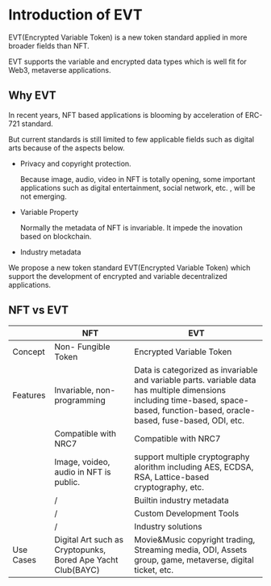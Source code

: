 # Introduction of EVT

EVT(Encrypted Variable Token) is a new token standard applied in more broader fields than NFT. 

EVT supports the variable and encrypted data types which is well fit for Web3, metaverse applications.



## Why EVT

In recent years,  NFT based applications is blooming by acceleration of ERC-721 standard.

But current standards is still limited to few applicable fields such as digital arts because of the aspects below.

* Privacy and copyright protection.

  Because image, audio, video in NFT is totally opening, some important applications such as digital entertainment, social network, etc. , will be not emerging. 

* Variable Property

  Normally the metadata of NFT is  invariable. It impede the inovation based on blockchain.

* Industry metadata

We propose a new token standard EVT(Encrypted Variable Token) which support the development of encrypted and variable decentralized applications.



## NFT vs EVT

|           | NFT                                                         | EVT                                                          |
| --------- | ----------------------------------------------------------- | ------------------------------------------------------------ |
| Concept   | Non- Fungible Token                                         | Encrypted Variable Token                                     |
| Features  | Invariable, non-programming                                 | Data is categorized as invariable and variable parts. variable data has multiple dimensions including time-based, space-based, function-based, oracle-based, fuse-based, ODI, etc. |
|           | Compatible with NRC7                                        | Compatible with NRC7                                         |
|           | Image, voideo, audio in NFT is public.                      | support multiple cryptography alorithm including AES, ECDSA, RSA, Lattice-based cryptography, etc. |
|           | /                                                           | Builtin industry metadata                                    |
|           | /                                                           | Custom Development Tools                                     |
|           | /                                                           | Industry solutions                                           |
| Use Cases | Digital Art such as Cryptopunks, Bored Ape Yacht Club(BAYC) | Movie&Music copyright trading, Streaming media, ODI, Assets group, game, metaverse, digital ticket, etc. |
